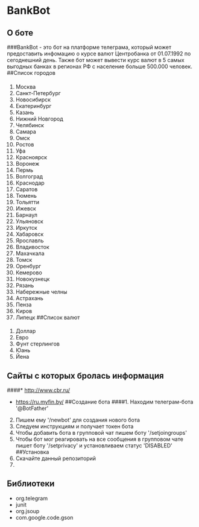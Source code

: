 # BankBot
## О боте
###BankBot - это бот на платформе телеграма, который может предоставить инфомацию о курсе валют Центробанка от 01.07.1992 по сегоднешний день. Также бот может вывести курс валют в 5 самых выгодных банках в регионах РФ с население больше 500.000 человек.
##Список городов
####
1. Москва
2. Санкт-Петербург
3. Новосибирск
4. Екатеринбург
5. Казань
6. Нижний Новгород
7. Челябинск
8. Самара
9. Омск
10. Ростов
11. Уфа
12. Красноярск
13. Воронеж
14. Пермь
15. Волгоград
16. Краснодар
17. Саратов
18. Тюмень
19. Тольятти
20. Ижевск
21. Барнаул
22. Ульяновск
23. Иркутск
24. Хабаровск
25. Ярославль
26. Владивосток
27. Махачкала
28. Томск
29. Оренбург
29. Кемерово
30. Новокузнецк
31. Рязань
32. Набережные челны
33. Астрахань
34. Пенза
35. Киров
36. Липецк
##Список валют
####
1. Доллар
2. Евро
3. Фунт стерлингов
4. Юань
5. Йена
## Сайты с которых бролась информация
####* http://www.cbr.ru/
* https://ru.myfin.by/
##Создание бота
####1. Находим телеграм-бота '@BotFather'
2. Пишем ему '/newbot' для создания нового бота
3. Следуем инструкциям и получает токен бота
4. Чтобы добавить бота в групповой чат пишем боту '/setjoingroups'
5. Чтобы бот мог реагировать на все сообщения в групповом чате пишет боту '/setprivacy' и установливаем статус 'DISABLED'
##Установка
1. Скачайте данный репозиторий
2. 
## Библиотеки
* org.telegram
* junit
* org.jsoup
* com.google.code.gson

